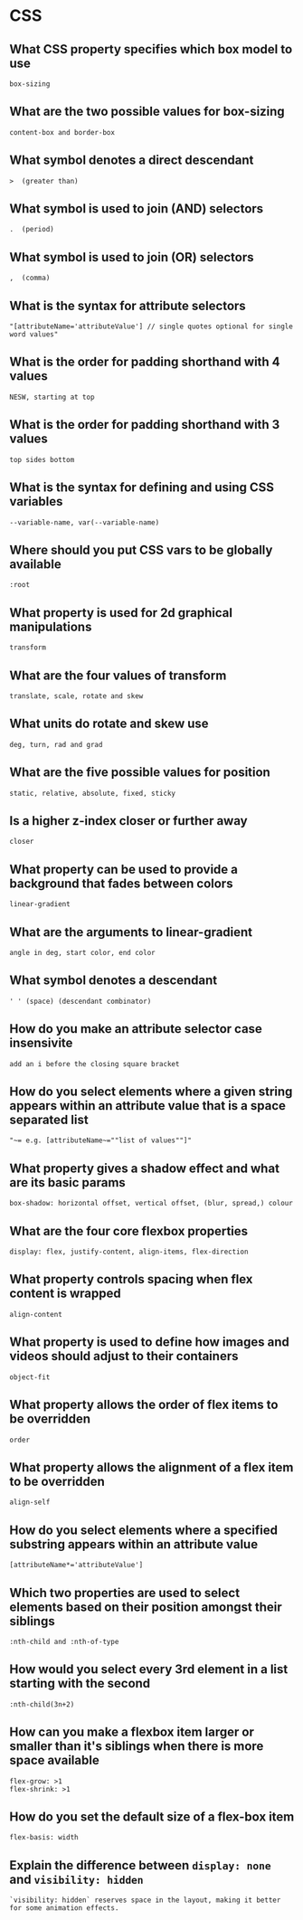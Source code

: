 # CSS

## What CSS property specifies which box model to use

    box-sizing


## What are the two possible values for box-sizing

    content-box and border-box

## What symbol denotes a direct descendant

    >  (greater than)

## What symbol is used to join (AND) selectors

    .  (period)

## What symbol is used to join (OR) selectors

    ,  (comma)

## What is the syntax for attribute selectors

    "[attributeName='attributeValue'] // single quotes optional for single word values"

## What is the order for padding shorthand with 4 values

    NESW, starting at top

## What is the order for padding shorthand with 3 values

    top sides bottom

## What is the syntax for defining and using CSS variables

    --variable-name, var(--variable-name)

## Where should you put CSS vars to be globally available

    :root

## What property is used for 2d graphical manipulations

    transform

## What are the four values of transform

    translate, scale, rotate and skew

## What units do rotate and skew use

    deg, turn, rad and grad

## What are the five possible values for position

    static, relative, absolute, fixed, sticky

## Is a higher z-index closer or further away

    closer

## What property can be used to provide a background that fades between colors

    linear-gradient

## What are the arguments to linear-gradient

    angle in deg, start color, end color

## What symbol denotes a descendant

    ' ' (space) (descendant combinator)

## How do you make an attribute selector case insensivite

    add an i before the closing square bracket

## How do you select elements where a given string appears within an attribute value that is a space separated list

    "~= e.g. [attributeName~=""list of values""]"

## What property gives a shadow effect and what are its basic params

    box-shadow: horizontal offset, vertical offset, (blur, spread,) colour

## What are the four core flexbox properties

    display: flex, justify-content, align-items, flex-direction

## What property controls spacing when flex content is wrapped

    align-content

## What property is used to define how images and videos should adjust to their containers

    object-fit

## What property allows the order of flex items to be overridden

    order

## What property allows the alignment of a flex item to be overridden

    align-self

## How do you select elements where a specified substring appears within an attribute value

    [attributeName*='attributeValue']

## Which two properties are used to select elements based on their position amongst their siblings

    :nth-child and :nth-of-type

## How would you select every 3rd element in a list starting with the second

    :nth-child(3n+2)

## How can you make a flexbox item larger or smaller than it's siblings when there is more space available

    flex-grow: >1
    flex-shrink: >1

## How do you set the default size of a flex-box item

    flex-basis: width

## Explain the difference between `display: none` and `visibility: hidden`

    `visibility: hidden` reserves space in the layout, making it better for some animation effects.
